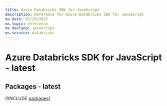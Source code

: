 ```yaml
---
title: Azure Databricks SDK for JavaScript
description: Reference for Azure Databricks SDK for JavaScript
ms.date: 07/29/2025
ms.topic: reference
ms.devlang: javascript
ms.service: databricks
---
```

# Azure Databricks SDK for JavaScript - latest
## Packages - latest
[!INCLUDE [packages](databricks-index.md)]